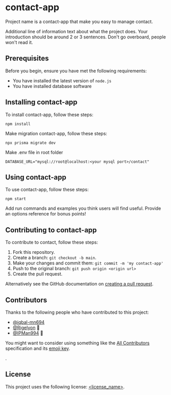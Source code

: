 # contact-app

Project name is a contact-app that make you easy to manage contact.

Additional line of information text about what the project does. Your introduction should be around 2 or 3 sentences. Don't go overboard, people won't read it.

## Prerequisites

Before you begin, ensure you have met the following requirements:
<!--- These are just example requirements. Add, duplicate or remove as required --->
* You have installed the latest version of `node.js`
* You have installed database software

## Installing contact-app

To install contact-app, follow these steps:

```
npm install
```

Make migration contact-app, follow these steps:

```
npx prisma migrate dev
```

Make .env file in root folder

```
DATABASE_URL="mysql://root@localhost:<your mysql port>/contact"
```

## Using contact-app

To use contact-app, follow these steps:

```
npm start
```

Add run commands and examples you think users will find useful. Provide an options reference for bonus points!

## Contributing to contact-app
<!--- If your README is long or you have some specific process or steps you want contributors to follow, consider creating a separate CONTRIBUTING.md file--->
To contribute to contact, follow these steps:

1. Fork this repository.
2. Create a branch: `git checkout -b main`.
3. Make your changes and commit them: `git commit -m 'my contact-app'`
4. Push to the original branch: `git push origin <origin url>`
5. Create the pull request.

Alternatively see the GitHub documentation on [creating a pull request](https://help.github.com/en/github/collaborating-with-issues-and-pull-requests/creating-a-pull-request).

## Contributors

Thanks to the following people who have contributed to this project:

* [@iqbal-mn694](https://github.com/iqbal-mn694) 
* [@Rigelyon](https://github.com/Rigelyon) 🐛
* [@IPMan994](https://github.com/IPMan994) 🐛

You might want to consider using something like the [All Contributors](https://github.com/all-contributors/all-contributors) specification and its [emoji key](https://allcontributors.org/docs/en/emoji-key).

.
## License
<!--- If you're not sure which open license to use see https://choosealicense.com/--->

This project uses the following license: [<license_name>](<link>).